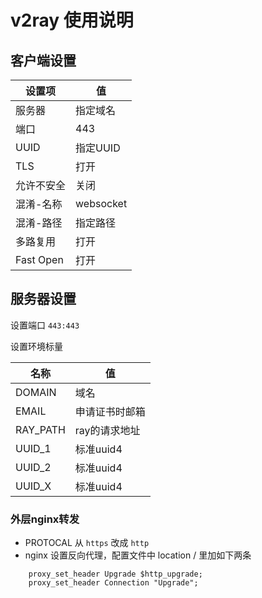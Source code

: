 # v2ray 使用说明

## 客户端设置
| 设置项 | 值 |
| - | - |
| 服务器 | 指定域名 |
| 端口 | 443 |
| UUID |  指定UUID |
| TLS  | 打开 |
| 允许不安全 | 关闭 |
| 混淆-名称 | websocket |
| 混淆-路径 | 指定路径 |
| 多路复用 | 打开 |
| Fast Open | 打开 | 

## 服务器设置
设置端口 `443:443`  

设置环境标量  

| 名称 | 值 |
|-|-|
| DOMAIN | 域名 |
| EMAIL | 申请证书时邮箱 |
| RAY_PATH | ray的请求地址 |
| UUID_1 | 标准uuid4 | 
| UUID_2 | 标准uuid4 | 
| UUID_X | 标准uuid4 | 

### 外层nginx转发
- PROTOCAL 从 `https` 改成 `http`
- nginx 设置反向代理，配置文件中 location / 里加如下两条
```
    proxy_set_header Upgrade $http_upgrade;
    proxy_set_header Connection "Upgrade";
```
